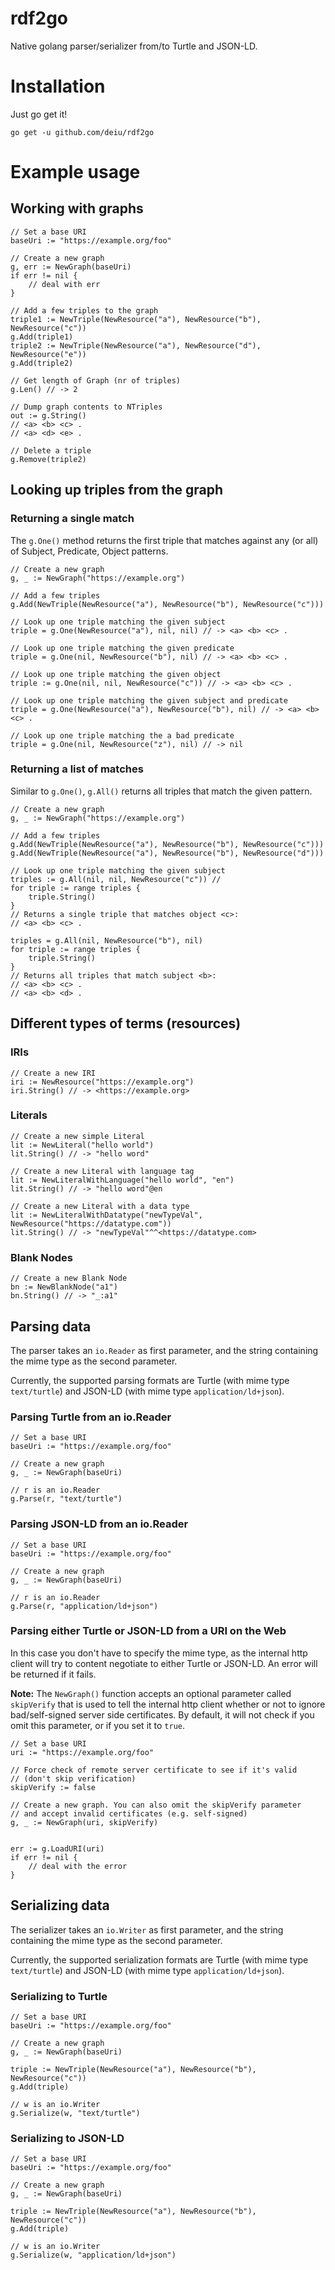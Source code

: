 # rdf2go
Native golang parser/serializer from/to Turtle and JSON-LD.

# Installation

Just go get it!

`go get -u github.com/deiu/rdf2go`

# Example usage

## Working with graphs

```
// Set a base URI
baseUri := "https://example.org/foo"

// Create a new graph
g, err := NewGraph(baseUri)
if err != nil {
	// deal with err
}

// Add a few triples to the graph
triple1 := NewTriple(NewResource("a"), NewResource("b"), NewResource("c"))
g.Add(triple1)
triple2 := NewTriple(NewResource("a"), NewResource("d"), NewResource("e"))
g.Add(triple2)

// Get length of Graph (nr of triples)
g.Len() // -> 2

// Dump graph contents to NTriples
out := g.String()
// <a> <b> <c> .
// <a> <d> <e> .

// Delete a triple
g.Remove(triple2)
```

## Looking up triples from the graph

### Returning a single match

The `g.One()` method returns the first triple that matches against any (or all) of Subject, Predicate, Object patterns.

```
// Create a new graph
g, _ := NewGraph("https://example.org")

// Add a few triples
g.Add(NewTriple(NewResource("a"), NewResource("b"), NewResource("c")))

// Look up one triple matching the given subject
triple = g.One(NewResource("a"), nil, nil) // -> <a> <b> <c> .

// Look up one triple matching the given predicate
triple = g.One(nil, NewResource("b"), nil) // -> <a> <b> <c> .

// Look up one triple matching the given object
triple := g.One(nil, nil, NewResource("c")) // -> <a> <b> <c> .

// Look up one triple matching the given subject and predicate
triple = g.One(NewResource("a"), NewResource("b"), nil) // -> <a> <b> <c> .

// Look up one triple matching the a bad predicate
triple = g.One(nil, NewResource("z"), nil) // -> nil
```

### Returning a list of matches

Similar to `g.One()`, `g.All()` returns all triples that match the given pattern.

```
// Create a new graph
g, _ := NewGraph("https://example.org")

// Add a few triples
g.Add(NewTriple(NewResource("a"), NewResource("b"), NewResource("c")))
g.Add(NewTriple(NewResource("a"), NewResource("b"), NewResource("d")))

// Look up one triple matching the given subject
triples := g.All(nil, nil, NewResource("c")) //
for triple := range triples {
	triple.String()
}
// Returns a single triple that matches object <c>:
// <a> <b> <c> .

triples = g.All(nil, NewResource("b"), nil)
for triple := range triples {
	triple.String()
}
// Returns all triples that match subject <b>: 
// <a> <b> <c> .
// <a> <b> <d> .
```

## Different types of terms (resources)

### IRIs

```
// Create a new IRI
iri := NewResource("https://example.org")
iri.String() // -> <https://example.org>
```

### Literals

```
// Create a new simple Literal
lit := NewLiteral("hello world")
lit.String() // -> "hello word"

// Create a new Literal with language tag
lit := NewLiteralWithLanguage("hello world", "en")
lit.String() // -> "hello word"@en

// Create a new Literal with a data type
lit := NewLiteralWithDatatype("newTypeVal", NewResource("https://datatype.com"))
lit.String() // -> "newTypeVal"^^<https://datatype.com>
```

### Blank Nodes

```
// Create a new Blank Node
bn := NewBlankNode("a1")
bn.String() // -> "_:a1"
```


## Parsing data

The parser takes an `io.Reader` as first parameter, and the string containing the mime type as the second parameter.

Currently, the supported parsing formats are Turtle (with mime type `text/turtle`) and JSON-LD (with mime type `application/ld+json`).

### Parsing Turtle from an io.Reader

```
// Set a base URI
baseUri := "https://example.org/foo"

// Create a new graph
g, _ := NewGraph(baseUri)

// r is an io.Reader
g.Parse(r, "text/turtle")
```

### Parsing JSON-LD from an io.Reader

```
// Set a base URI
baseUri := "https://example.org/foo"

// Create a new graph
g, _ := NewGraph(baseUri)

// r is an io.Reader
g.Parse(r, "application/ld+json")
```

### Parsing either Turtle or JSON-LD from a URI on the Web

In this case you don't have to specify the mime type, as the internal http client will try to content negotiate to either Turtle or JSON-LD. An error will be returned if it fails.

**Note:** The `NewGraph()` function accepts an optional parameter called `skipVerify` that is used to tell the internal http client whether or not to ignore bad/self-signed server side certificates. By default, it will not check if you omit this parameter, or if you set it to `true`.

```
// Set a base URI
uri := "https://example.org/foo"

// Force check of remote server certificate to see if it's valid 
// (don't skip verification)
skipVerify := false

// Create a new graph. You can also omit the skipVerify parameter
// and accept invalid certificates (e.g. self-signed)
g, _ := NewGraph(uri, skipVerify)


err := g.LoadURI(uri)
if err != nil {
	// deal with the error
}
```


## Serializing data


The serializer takes an `io.Writer` as first parameter, and the string containing the mime type as the second parameter.

Currently, the supported serialization formats are Turtle (with mime type `text/turtle`) and JSON-LD (with mime type `application/ld+json`).


### Serializing to Turtle

```
// Set a base URI
baseUri := "https://example.org/foo"

// Create a new graph
g, _ := NewGraph(baseUri)

triple := NewTriple(NewResource("a"), NewResource("b"), NewResource("c"))
g.Add(triple)

// w is an io.Writer
g.Serialize(w, "text/turtle")
```

### Serializing to JSON-LD

```
// Set a base URI
baseUri := "https://example.org/foo"

// Create a new graph
g, _ := NewGraph(baseUri)

triple := NewTriple(NewResource("a"), NewResource("b"), NewResource("c"))
g.Add(triple)

// w is an io.Writer
g.Serialize(w, "application/ld+json")
```
